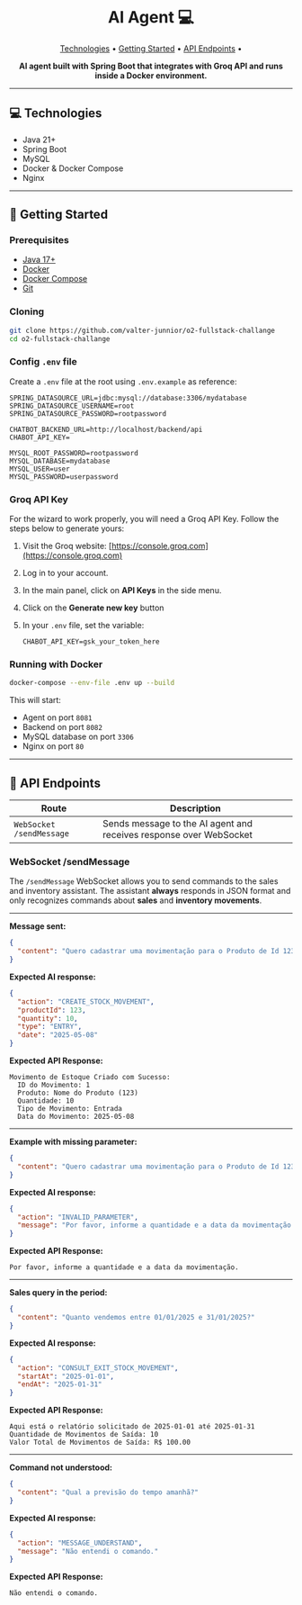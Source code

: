 # <h1 align="center" style="font-weight: bold;">AI Agent 💻</h1>

<p align="center">
 <a href="#technologies">Technologies</a> • 
 <a href="#getting-started">Getting Started</a> • 
 <a href="#api-endpoints">API Endpoints</a> •
</p>

<p align="center">
    <b>AI agent built with Spring Boot that integrates with Groq API and runs inside a Docker environment.</b>
</p>

---

## 💻 Technologies

- Java 21+
- Spring Boot
- MySQL
- Docker & Docker Compose
- Nginx

---

## 🚀 Getting Started

### Prerequisites

- [Java 17+](https://adoptium.net/)
- [Docker](https://www.docker.com/)
- [Docker Compose](https://docs.docker.com/compose/)
- [Git](https://git-scm.com/)

### Cloning

```bash
git clone https://github.com/valter-junnior/o2-fullstack-challange
cd o2-fullstack-challange
```

### Config `.env` file

Create a `.env` file at the root using `.env.example` as reference:

```env
SPRING_DATASOURCE_URL=jdbc:mysql://database:3306/mydatabase
SPRING_DATASOURCE_USERNAME=root
SPRING_DATASOURCE_PASSWORD=rootpassword

CHATBOT_BACKEND_URL=http://localhost/backend/api
CHABOT_API_KEY=

MYSQL_ROOT_PASSWORD=rootpassword
MYSQL_DATABASE=mydatabase
MYSQL_USER=user
MYSQL_PASSWORD=userpassword
```

### Groq API Key

For the wizard to work properly, you will need a Groq API Key.
Follow the steps below to generate yours:

1. Visit the Groq website: [https://console.groq.com](https://console.groq.com)
2. Log in to your account.
3. In the main panel, click on **API Keys** in the side menu.
4. Click on the **Generate new key** button
5. In your `.env` file, set the variable:

   ```dotenv
   CHABOT_API_KEY=gsk_your_token_here
   ```

### Running with Docker

```bash
docker-compose --env-file .env up --build
```

This will start:

- Agent on port `8081`
- Backend on port `8082`
- MySQL database on port `3306`
- Nginx on port `80`

---

## 📍 API Endpoints

| Route                    | Description                                                        |
| ------------------------ | ------------------------------------------------------------------ |
| `WebSocket /sendMessage` | Sends message to the AI agent and receives response over WebSocket |

### WebSocket /sendMessage

The `/sendMessage` WebSocket allows you to send commands to the sales and inventory assistant.
The assistant **always** responds in JSON format and only recognizes commands about **sales** and **inventory movements**.

---

**Message sent:**

```json
{
  "content": "Quero cadastrar uma movimentação para o Produto de Id 123, quantidade 10, dia 08/05/2025"
}
```

**Expected AI response:**

```json
{
  "action": "CREATE_STOCK_MOVEMENT",
  "productId": 123,
  "quantity": 10,
  "type": "ENTRY",
  "date": "2025-05-08"
}
```

**Expected API Response:**

```
Movimento de Estoque Criado com Sucesso:
  ID do Movimento: 1
  Produto: Nome do Produto (123)
  Quantidade: 10
  Tipo de Movimento: Entrada
  Data do Movimento: 2025-05-08
```

---

**Example with missing parameter:**

```json
{
  "content": "Quero cadastrar uma movimentação para o Produto de Id 123"
}
```

**Expected AI response:**

```json
{
  "action": "INVALID_PARAMETER",
  "message": "Por favor, informe a quantidade e a data da movimentação."
}
```

**Expected API Response:**

```
Por favor, informe a quantidade e a data da movimentação.
```

---

**Sales query in the period:**

```json
{
  "content": "Quanto vendemos entre 01/01/2025 e 31/01/2025?"
}
```

**Expected AI response:**

```json
{
  "action": "CONSULT_EXIT_STOCK_MOVEMENT",
  "startAt": "2025-01-01",
  "endAt": "2025-01-31"
}
```

**Expected API Response:**

```
Aqui está o relatório solicitado de 2025-01-01 até 2025-01-31
Quantidade de Movimentos de Saída: 10
Valor Total de Movimentos de Saída: R$ 100.00
```

---

**Command not understood:**

```json
{
  "content": "Qual a previsão do tempo amanhã?"
}
```

**Expected AI response:**

```json
{
  "action": "MESSAGE_UNDERSTAND",
  "message": "Não entendi o comando."
}
```

**Expected API Response:**

```
Não entendi o comando.
```
